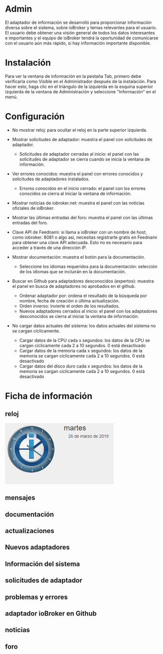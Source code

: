 # Admin

El adaptador de información se desarrolló para proporcionar información diversa sobre el sistema, sobre ioBroker y temas relevantes para el usuario. El usuario debe obtener una visión general de todos los datos interesantes e importantes y el equipo de ioBroker tendrá la oportunidad de comunicarse con el usuario aún más rápido, si hay información importante disponible.

# Instalación

Para ver la ventana de información en la pestaña Tab, primero debe verificarla como Visible en el Administrador después de la instalación. Para hacer esto, haga clic en el triángulo de la izquierda en la esquina superior izquierda de la ventana de Administración y seleccione "Información" en el menú.

# Configuración

* No mostrar reloj: para ocultar el reloj en la parte superior izquierda.
* Mostrar solicitudes de adaptador: muestra el panel con solicitudes de adaptador.
    * Solicitudes de adaptador cerradas al inicio: el panel con las solicitudes de adaptador se cierra cuando se inicia la ventana de información.
* Ver errores conocidos: muestra el panel con errores conocidos y solicitudes de adaptadores instalados.
    * Errores conocidos en el inicio cerrado: el panel con los errores conocidos se cierra al iniciar la ventana de información.

* Mostrar noticias de iobroker.net: muestra el panel con las noticias oficiales de ioBroker.
* Mostrar las últimas entradas del foro: muestra el panel con las últimas entradas del foro.
* Clave API de Feednami: si llama a ioBroker con un nombre de host, como iobroker: 8081 o algo así, necesitas registrarte gratis en Feednami para obtener una clave API adecuada. Esto no es necesario para acceder a través de una dirección IP.

* Mostrar documentación: muestra el botón para la documentación.
    * Seleccione los idiomas requeridos para la documentación: selección de los idiomas que se incluirán en la documentación.

* Buscar en Github para adaptadores desconocidos (expertos): muestra el panel en busca de adaptadores no aprobados en el github.
    * Ordenar adaptador por: ordena el resultado de la búsqueda por nombre, fecha de creación o última actualización.
    * Orden inverso: invierte el orden de los resultados.
    * Nuevos adaptadores cerrados al inicio: el panel con los adaptadores desconocidos se cierra al iniciar la ventana de información.

* No cargar datos actuales del sistema: los datos actuales del sistema no se cargan cíclicamente.
    * Cargar datos de la CPU cada x segundos: los datos de la CPU se cargan cíclicamente cada 2 a 10 segundos. 0 está desactivado
    * Cargar datos de la memoria cada x segundos: los datos de la memoria se cargan cíclicamente cada 2 a 10 segundos. 0 está desactivado
    * Cargar datos del disco duro cada x segundos: los datos de la memoria se cargan cíclicamente cada 2 a 10 segundos. 0 está desactivado

# Ficha de información

## reloj

![clock](img/clock.png)

## mensajes

## documentación

## actualizaciones

## Nuevos adaptadores

## Información del sistema

## solicitudes de adaptador

## problemas y errores

## adaptador ioBroker en Github

## noticias

## foro